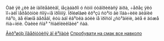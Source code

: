 Òàê ÿê ¿ëè âè íàïîëåãëèâî, íåçàáàðîì ó ñòiíi óòâîðèëàñÿ äiðà, ÷åðåç ÿêó 
ïî÷àëî ìåðåõòiòè ñîíÿ÷íå ïðîìiííÿ.
Ïðîéøîâøè êð³çü ñò³íó âè ïîáà÷èëè äèâíèé ñâ³ò, äå êîæíå äåðåâî, êóù àáî êâ³òêà áóëè íå ïðîñòî
¿ñò³âíèìè, àëå é äóæå ñìà÷íèìè. Òàêèé ñîá³ "ñìàêîëèêîâèé" ñàä.

[Âèð³øóþ ïîâåðíóòèñÿ äî ê³ìíàòè](../../../marshmallow.md)
[Спробувати на смак все навколо](/tasting.md)